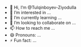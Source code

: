 - 👋 Hi, I’m @Tulqinboyev-Ziyodulla
- 👀 I’m interested in ...
- 🌱 I’m currently learning ...
- 💞️ I’m looking to collaborate on ...
- 📫 How to reach me ...
- 😄 Pronouns: ...
- ⚡ Fun fact: ...

<!---
Tulqinboyev-Ziyodulla/Tulqinboyev-Ziyodulla is a ✨ special ✨ repository because its `README.md` (this file) appears on your GitHub profile.
You can click the Preview link to take a look at your changes.
--->
